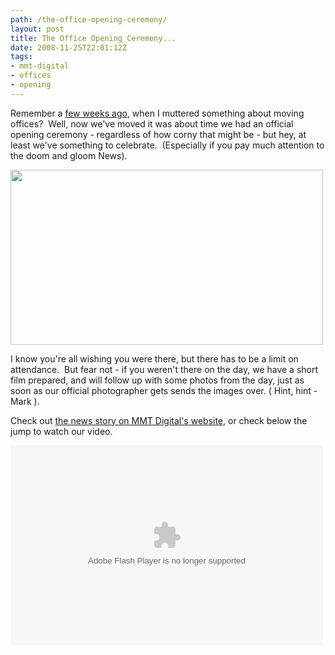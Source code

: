 ```yaml
---
path: /the-office-opening-ceremony/
layout: post
title: The Office Opening Ceremony...
date: 2008-11-25T22:01:12Z
tags:
- mmt-digital
- offices
- opening
---
```


Remember a <a href="http://www.psyked.co.uk/press-release/moving-offices.htm" target="_blank">few weeks ago</a>, when I muttered something about moving offices?  Well, now we've moved it was about time we had an official opening ceremony - regardless of how corny that might be - but hey, at least we've something to celebrate.  (Especially if you pay much attention to the doom and gloom News).

<img class="alignnone size-full wp-image-386" title="officeopening" src="http://uploads.psyked.co.uk/2008/11/officeopening.jpg" alt="" width="500" height="280" />

I know you're all wishing you were there, but there has to be a limit on attendance.  But fear not - if you weren't there on the day, we have a short film prepared, and will follow up with some photos from the day, just as soon as our official photographer gets sends the images over. ( Hint, hint - Mark ).

Check out <a href="http://www.mmtdigital.co.uk/news" target="_blank">the news story on MMT Digital's website</a>, or check below the jump to watch our video.

<!--more-->

<object classid="clsid:d27cdb6e-ae6d-11cf-96b8-444553540000" width="500" height="320" codebase="http://download.macromedia.com/pub/shockwave/cabs/flash/swflash.cab#version=6,0,40,0"><param name="allowFullScreen" value="true" /><param name="allowscriptaccess" value="always" /><param name="src" value="http://www.mmtdigital.co.uk/mmtopening/mmtopeningflv.swf" /><embed type="application/x-shockwave-flash" width="500" height="320" src="http://www.mmtdigital.co.uk/mmtopening/mmtopeningflv.swf" allowscriptaccess="always" allowfullscreen="true"></embed></object>